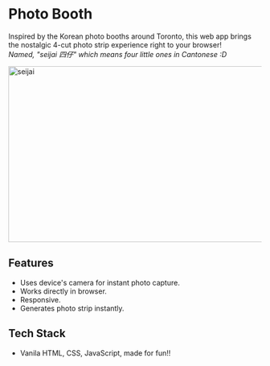 # Photo Booth
Inspired by the Korean photo booths around Toronto, this web app brings the nostalgic 4-cut photo strip experience right to your browser! <br>
*Named, "seijai 四仔" which means four little ones in Cantonese :D*

<img width="600" height="350" alt="seijai" src="https://github.com/user-attachments/assets/a91f9e8f-0af5-4028-946d-ecb4689a31ce" />

## Features
- Uses device's camera for instant photo capture.
- Works directly in browser.
- Responsive.
- Generates photo strip instantly.

## Tech Stack
- Vanila HTML, CSS, JavaScript, made for fun!!
